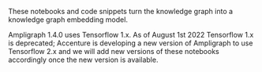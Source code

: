 
These notebooks and code snippets turn the knowledge graph into a knowledge graph embedding model.

Ampligraph 1.4.0 uses Tensorflow 1.x. As of August 1st 2022 Tensorflow 1.x is deprecated; Accenture is developing a new version of Ampligraph to use Tensorflow 2.x and we will add new versions of these notebooks accordingly once the new version is available.